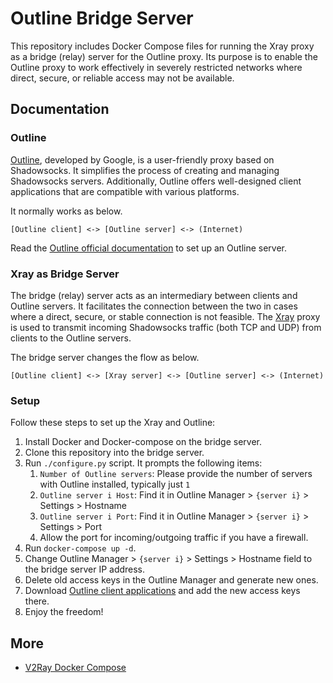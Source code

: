 # Outline Bridge Server

This repository includes Docker Compose files for running the Xray proxy as a bridge (relay) server for the Outline proxy.
Its purpose is to enable the Outline proxy to work effectively in severely restricted networks where direct, secure, or reliable access may not be available.

## Documentation

### Outline

[Outline](https://getoutline.org), developed by Google, is a user-friendly proxy based on Shadowsocks.
It simplifies the process of creating and managing Shadowsocks servers.
Additionally, Outline offers well-designed client applications that are compatible with various platforms.

It normally works as below.

```
[Outline client] <-> [Outline server] <-> (Internet)
```

Read the [Outline official documentation](https://getoutline.org/get-started) to set up an Outline server.

### Xray as Bridge Server

The bridge (relay) server acts as an intermediary between clients and Outline servers.
It facilitates the connection between the two in cases where a direct, secure, or stable connection is not feasible.
The [Xray](https://github.com/XTLS/Xray-core) proxy is used to transmit incoming Shadowsocks traffic (both TCP and UDP) from clients to the Outline servers.

The bridge server changes the flow as below.

```
[Outline client] <-> [Xray server] <-> [Outline server] <-> (Internet)
```

### Setup

Follow these steps to set up the Xray and Outline:

1. Install Docker and Docker-compose on the bridge server.
1. Clone this repository into the bridge server.
1. Run `./configure.py` script. It prompts the following items:
    1. `Number of Outline servers`: Please provide the number of servers with Outline installed, typically just `1`
    1. `Outline server i Host`: Find it in Outline Manager > `{server i}` > Settings > Hostname
    1. `Outline server i Port`: Find it in Outline Manager > `{server i}` > Settings > Port
    1. Allow the port for incoming/outgoing traffic if you have a firewall.
1. Run `docker-compose up -d`.
1. Change Outline Manager > `{server i}` > Settings > Hostname field to the bridge server IP address.
1. Delete old access keys in the Outline Manager and generate new ones.
1. Download [Outline client applications](https://getoutline.org/get-started/#step-3) and add the new access keys there.
1. Enjoy the freedom!

## More

* [V2Ray Docker Compose](https://github.com/miladrahimi/v2ray-docker-compose)
